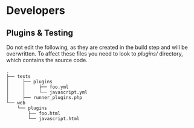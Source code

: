 # Developers

## Plugins & Testing

Do not edit the following, as they are created in the build step and will be
overwritten. To affect these files you need to look to _plugins/_
directory, which contains the source code.

```
.
├── tests
│     ├── plugins
│     │     ├── foo.yml
│     │     └── javascript.yml
│     ├── runner_plugins.php
└── web
    └── plugins
        ├── foo.html
        └── javascript.html

```
